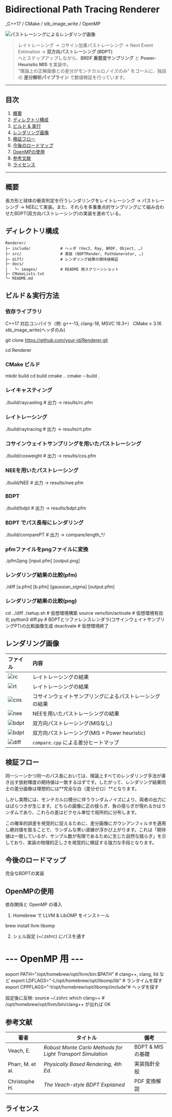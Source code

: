 # Bidirectional Path Tracing Renderer  
_C++17 / CMake / stb_image_write / OpenMP

![パストレーシングによるレンダリング画像](docs/images/bdpt.png)


> レイトレーシング → コサイン加重パストレーシング → Next Event Estimation → **双方向パストレーシング (BDPT)**  
> へとステップアップしながら、**BRDF 重要度サンプリング** と **Power-Heuristic MIS** を実装中。  
> “理論上の正解画像との差分がモンテカルロノイズのみ” をゴールに、独自の **差分解析パイプライン** で数値検証を行っています。  

---

## 目次
1. [概要](#概要)  
2. [ディレクトリ構成](#ディレクトリ)  
3. [ビルド & 実行](#ビルド)   
4. [レンダリング画像](#画像) 
5. [検証フロー](#検証)  
6. [今後のロードマップ](#今後) 
7. [OpenMPの使用](#OpenMP)
8. [参考文献](#参考文献)  
9. [ライセンス](#ライセンス)  

---

## 概要<a name="概要"></a>
長方形と球体の衝突判定を行うレンダリングをレイトレーシング → パストレーシング → NEEにて実装。また、それらを多重重点的サンプリングにて組み合わせたBDPT(双方向パストレーシング)の実装を進めている。

## ディレクトリ構成<a name="ディレクトリ"></a>

```
Renderer/
├─ include/             # ヘッダ (Vec3, Ray, BRDF, Object, …)
├─ src/                 # 実装 (BDPTRender, PathGenerator, …)
├─ diff/                # レンダリング結果の期待値検証
├─ docs/
│   └─ images/          # README 用スクリーンショット
├─ CMakeLists.txt
└─ README.md
```

## ビルド＆実行方法<a name="ビルド"></a>

### 依存ライブラリ
C++17 対応コンパイラ（例: g++-13, clang-18, MSVC 19.3+）
CMake ≥ 3.16
stb_image_write(ヘッダのみ)

git clone https://github.com/your-id/Renderer.git

cd Renderer

### CMake ビルド
mkdir build
cd build
cmake ..
cmake --build .

### レイキャスティング
./build/raycasting             # 出力 → results/rc.pfm

### レイトレーシング
./build/raytracing             # 出力 → results/rt.pfm

### コサインウェイトサンプリングを用いたパストレーシング
./build/cosweight              # 出力 → results/cos.pfm

### NEEを用いたパストレーシング
./build/NEE                    # 出力 → results/nee.pfm

### BDPT
./build/bdpt                   # 出力 → results/bdpt.pfm

### BDPT でパス長毎にレンダリング
./build/comparePT              # 出力 → compare/length_*/

### pfmファイルをpngファイルに変換
./pfm2png [input.pfm] [output.png]

### レンダリング結果の比較(pfm)
./diff [a.pfm] [b.pfm] [gaussian_sigma] [output.pfm]

### レンダリング結果の比較(png)
cd ../diff
./setup.sh                     # 仮想環境構築
source venv/bin/activate       # 仮想環境有効化
python3 diff.py                # BDPTとリファレンスレンダラ(コサインウェイトサンプリングPT)の比較画像生成
deactivate                     # 仮想環境終了



## レンダリング画像<a name="画像"></a>

| ファイル | 内容 |
| :-- | :-- |
| ![rc](docs/images/rc.png) | レイトレーシングの結果 |
| ![rt](docs/images/rt.png) | レイトレーシングの結果 |
| ![cos](docs/images/cos.png) | コサインウェイトサンプリングによるパストレーシングの結果 |
| ![nee](docs/images/nee.png) | NEEを用いたパストレーシングの結果 |
| ![bdpt](docs/images/bpt.png) | 双方向パストレーシング(MISなし) |
| ![bdpt](docs/images/bdpt.png) | 双方向パストレーシング(MIS = Power heuristic) |
| ![diff](docs/images/diff.png) | `compare.cpp` による差分ヒートマップ |

## 検証フロー<a name="検証"></a>
同一シーンかつ同一のパス長においては、理論上すべてのレンダリング手法が導き出す放射輝度の期待値は一致するはずです。したがって、レンダリング結果同士の差分画像は理想的には**完全な白（差分ゼロ）**となります。

しかし実際には、モンテカルロ積分に伴うランダムノイズにより、両者の出力にはばらつきが生じます。どちらの画像に正の揺らぎ、負の揺らぎが現れるかはランダムであり、これらの差はピクセル単位で局所的に分布します。

この確率的誤差を視覚的に捉えるために、差分画像にガウシアンフィルタを適用し絶対値を取ることで、ランダムな黒い波線が浮かび上がります。これは「期待値は一致しているが、サンプル数が有限であるために生じた自然な揺らぎ」を示しており、実装の物理的正しさを視覚的に検証する強力な手段となります。


## 今後のロードマップ<a name="今後"></a>
完全なBDPTの実装


## OpenMPの使用<a name="OpenMP"></a>
依存関係と OpenMP の導入 

1. Homebrew で LLVM & LibOMP をインストール

brew install llvm libomp

2. シェル設定 (~/.zshrc) にパスを通す

# --- OpenMP 用 ---
export PATH="/opt/homebrew/opt/llvm/bin:$PATH"      # clang++, clang, lld など
export LDFLAGS="-L/opt/homebrew/opt/libomp/lib"     # ランタイムを探す
export CPPFLAGS="-I/opt/homebrew/opt/libomp/include"# ヘッダを探す

設定後に反映:
source ~/.zshrc
which clang++   # /opt/homebrew/opt/llvm/bin/clang++ が出れば OK


## 参考文献<a name="参考文献"></a>
| 著者               | タイトル                                                        | 備考           |
| ---------------- | ----------------------------------------------------------- | --------------    |
| Veach, E.        | *Robust Monte Carlo Methods for Light Transport Simulation* | BDPT & MIS の基礎  |
| Pharr, M. et al. | *Physically Based Rendering, 4th Ed.*                       | 実装指針全般        |
| Christophe H.    | *The Veach-style BDPT Explained*                            | PDF 変換解説       |


## ライセンス<a name="ライセンス"></a>